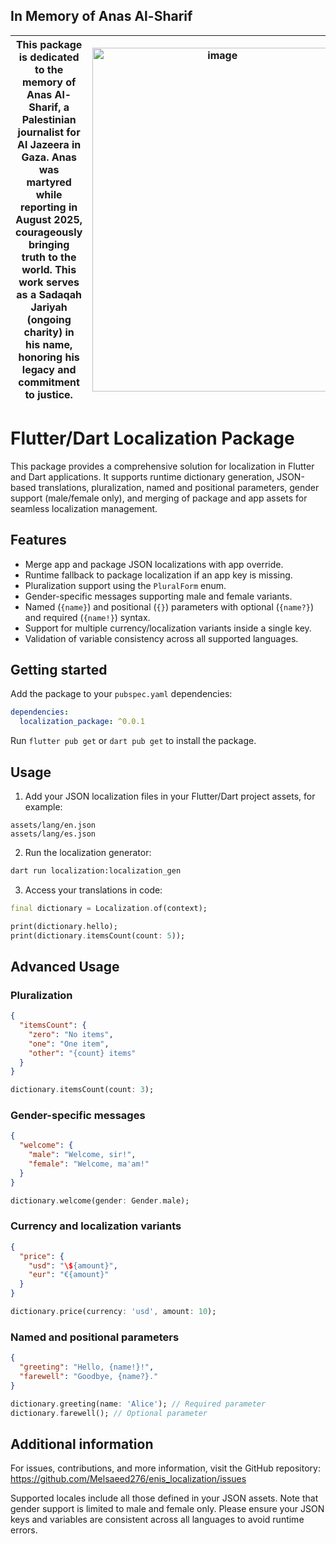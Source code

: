 ## In Memory of Anas Al-Sharif

| This package is dedicated to the memory of Anas Al-Sharif, a Palestinian journalist for Al Jazeera in Gaza. Anas was martyred while reporting in August 2025, courageously bringing truth to the world. This work serves as a Sadaqah Jariyah (ongoing charity) in his name, honoring his legacy and commitment to justice. | <img width="400" height="550" alt="image" src="https://github.com/user-attachments/assets/91350ed1-f1f2-4447-829c-de97288fe2d1" /> |
|---|---|


# Flutter/Dart Localization Package

This package provides a comprehensive solution for localization in Flutter and Dart applications. It supports runtime dictionary generation, JSON-based translations, pluralization, named and positional parameters, gender support (male/female only), and merging of package and app assets for seamless localization management.

## Features

- Merge app and package JSON localizations with app override.
- Runtime fallback to package localization if an app key is missing.
- Pluralization support using the `PluralForm` enum.
- Gender-specific messages supporting male and female variants.
- Named (`{name}`) and positional (`{}`) parameters with optional (`{name?}`) and required (`{name!}`) syntax.
- Support for multiple currency/localization variants inside a single key.
- Validation of variable consistency across all supported languages.

## Getting started

Add the package to your `pubspec.yaml` dependencies:

```yaml
dependencies:
  localization_package: ^0.0.1
```

Run `flutter pub get` or `dart pub get` to install the package.

## Usage

1. Add your JSON localization files in your Flutter/Dart project assets, for example:

```
assets/lang/en.json
assets/lang/es.json
```

2. Run the localization generator:

```bash
dart run localization:localization_gen
```

3. Access your translations in code:

```dart
final dictionary = Localization.of(context);

print(dictionary.hello);
print(dictionary.itemsCount(count: 5));
```

## Advanced Usage

### Pluralization

```json
{
  "itemsCount": {
    "zero": "No items",
    "one": "One item",
    "other": "{count} items"
  }
}
```

```dart
dictionary.itemsCount(count: 3);
```

### Gender-specific messages

```json
{
  "welcome": {
    "male": "Welcome, sir!",
    "female": "Welcome, ma'am!"
  }
}
```

```dart
dictionary.welcome(gender: Gender.male);
```

### Currency and localization variants

```json
{
  "price": {
    "usd": "\${amount}",
    "eur": "€{amount}"
  }
}
```

```dart
dictionary.price(currency: 'usd', amount: 10);
```

### Named and positional parameters

```json
{
  "greeting": "Hello, {name!}!",
  "farewell": "Goodbye, {name?}."
}
```

```dart
dictionary.greeting(name: 'Alice'); // Required parameter
dictionary.farewell(); // Optional parameter
```

## Additional information

For issues, contributions, and more information, visit the GitHub repository:  
https://github.com/Melsaeed276/enis_localization/issues

Supported locales include all those defined in your JSON assets. Note that gender support is limited to male and female only. Please ensure your JSON keys and variables are consistent across all languages to avoid runtime errors.
